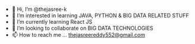 - 👋 Hi, I’m @thejasree-k
- 👀 I’m interested in learning JAVA, PYTHON & BIG DATA RELATED STUFF
- 🌱 I’m currently learning React JS
- 💞️ I’m looking to collaborate on BIG DATA TECHNOLOGIES
- 📫 How to reach me ...  thejasreereddy552@gmail.com

<!---
thejasree-k/thejasree-k is a ✨ special ✨ repository because its `README.md` (this file) appears on your GitHub profile.
You can click the Preview link to take a look at your changes.
--->
